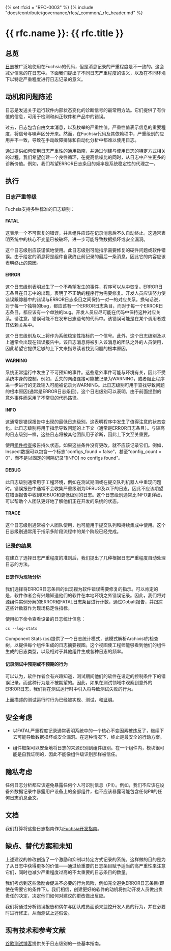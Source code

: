 {% set rfcid = "RFC-0003" %}
{% include "docs/contribute/governance/rfcs/_common/_rfc_header.md" %}
# {{ rfc.name }}: {{ rfc.title }}
<!-- SET the `rfcid` VAR ABOVE. DO NOT EDIT ANYTHING ELSE ABOVE THIS LINE. -->

## 总览

[日志](/concepts/components/diagnostics/logs/README.md)被广泛地使用在Fuchsia的代码，但是消息记录的严重程度是不一致的。这会减少信息的在日志中。下面我们提出了不同日志严重程度的语义，以及在不同环境下以特定严重程度进行日志记录的意义。

## 动机和问题陈述

日志是发送关于运行软件内部状态变化的诊断信号的最常用方法。它们提供了有价值的信息，可用于检测和纠正软件和产品中的错误。

过去，日志包含自由文本消息，以及枚举的严重性值。严重性值表示信息的重要程度，将信号与噪声区分开来。然而，在Fuchsia代码及其依赖项中，严重级别的应用并不一致，导致在手动故障排除和自动化分析中都难以使用日志。

通过提供如何使用日志严重性的通用指南，并通过创建与使用日志的特定方式相关的过程，我们希望创建一个良性循环，在提高信噪比的同时，从日志中产生更多的诊断价值。例如，我们希望ERROR日志条目的频率是系统稳定性的代理之一。

## 执行

### 日志严重等级

Fuchsia支持多种标准的日志级别：

#### FATAL

这表示一个不可恢复的错误，并且组件应该在记录消息后不久自动终止。这通常表明系统中的核心不变量已被破坏，进一步可能导致数据损坏或安全漏洞。

这个日志级别应该谨慎地使用。此日志级别可能指示需要修复的硬件问题或软件错误。由于给定的消息将是组件自我终止前记录的最后一条消息，因此它的内容应该表明终止的原因。

#### ERROR

这个日志级别表明发生了一个不希望发生的事件，程序可以从中恢复。ERROR日志条目在日志中的出现，表明了不正确的程序行为需要修复。开发人员应该努力使错误跟踪器中的错误与ERROR日志条目之间保持一对一的对应关系。换句话说，对于每一个独特的bug，都应该有一个ERROR日志条目，而对于每一个ERROR日志条目，都应该有一个单独的bug。开发人员应尽可能在代码中保持这种对应关系。请注意，错误可能不在发布日志语句的代码中。该错误可能是在某个调用者或其依赖关系中。

这个日志级别及以上将作为系统稳定性指标的一个信号。此外，这个日志级别及以上通常会出现在错误报告中。该日志消息将被引入该消息的团队之外的人员使用，因此希望它提供足够的上下文来指导读者找到问题的根本原因。

#### WARNING

系统正常运行中发生了不可预知的事件。这些意外事件可能与环境有关，因此不受系统本身的控制。例如，丢失的网络连接可能被记录为WARNING，或者阻止程序进一步进行的无效输入可能被记录为WARNING。此日志级别可用于查找导致问题的根本原因(通常是ERROR日志条目)。这个日志级别可以表明，由于前面提到的意外事件而采用了不常见的代码路径。

#### INFO

这通常是错误报告中出现的最低日志级别。这表明程序中发生了值得注意的状态变化。此日志级别将用于指示导致问题的上下文（通常是ERROR日志条目）。与较高的日志级别一样，这些日志将被其他团队用于诊断，因此上下文至关重要。

使用[组件检查](/development/diagnostics/inspect)报告持久状态。如果这些条件没有更改，就不应该记录它们。例如，Inspect数据可以包含一个标志“configs_found = false”，甚至“config_count = 0”，而不是以固定的间隔记录“[INFO] no configs found”。

#### DEBUG

此日志级别通常用于工程环境，例如在测试期间或在提交队列机器人中重现问题时。错误报告中通常不会收集严重级别为DEBUG及以下的日志，因此不应该期望在错误报告中收到DEBUG和更低级别的日志。这个日志级别通常比INFO更详细，可以帮助个人团队更好地了解他们正在开发的系统的状态。

#### TRACE

这个日志级别通常被个人团队使用，也可能用于提交队列和持续集成中使用。这个日志级别通常用于指示多阶段流程中的某个阶段已经完成。

### 记录的结果

在建立了选择日志严重程度的准则后，我们提出了几种根据日志严重程度自动处理日志的方法。

#### 日志作为现场分析

我们选择将ERROR日志条目的出现视为软件错误需要修复的指示。可以肯定的是，软件作者会有兴趣知道他们的软件在本地环境之外错误记录。因此，我们将对源组件实例分解的ERROR和FATAL日志条目进行计数，通过Cobalt报告，并跟踪这些计数器作为现场稳定性指标。

使用如下命令查看设备的日志统计信息：

```
cs --log-stats
```

Component Stats (cs)提供了一个日志统计模式，该模式解析Archivist的检查树，以提供每个组件生成的日志摘要视图。这个视图使工程师能够看到他们的组件生成的日志类型，以及相对于其他组件生成各种日志的频率。

#### 记录测试中预期或不预期的行为

可以认为，软件作者会有兴趣知道，测试期间他们的软件在设定的控制条件下的错误记录，而这种行为是不被期望的。因此，如果在测试领域中观察到意外的ERROR日志，我们将在测试运行时中引入将导致测试失败的行为。

上面描述的测试运行时行为已经被实现、测试，和[证明](/concepts/testing/v1_test_component.md#restricting_log_severity)。

## 安全考虑

* 以FATAL严重程度记录通常表明系统中的一个核心不变因素被违反了，继续下去可能导致数据损坏或安全漏洞。在这种情况下，终止是最安全的行动方案。

* 组件框架可以安全地将日志的来源识别到组件级别。在一个组件内，模块很可能是自我证明的，因此不能像组件级识别那样被信任。

## 隐私考虑

任何日志分析都应该避免暴露任何个人可识别信息（PII）。例如，我们不应该在设备外数据记录中暴露用户设备上的全部组件，也不应该暴露可能包含任何PII的任何日志消息全文。

## 文档

我们打算将这些日志指南作为[Fuchsia开发指南](/development)。

## 缺点、替代方案和未知

上述建议的修改创造了一个激励和抑制以特定方式记录的系统。这样做的目的是为了从日志中获得更多的价值——通过给重要的日志条目赋予适当的高严重性来注意它们，同时也减少严重程度过高的不太重要的日志条目的数量。

我们考虑到这些激励会促进不必要的行为风险，例如完全避免ERROR日志条目(即使在需要它的条件下)。我们相信，创建更好的软件的动机将推动开发人员做出负责任的决定，决定他们如何对建议的更改做出反应。

我们将通过分析错误报告和偶尔与团队成员面谈来监控开发人员的行为，并在必要时进行修正，从而测试上述假设。


## 现有技术和参考文献

[谷歌测试博客](https://testing.googleblog.com/2013/06/optimal-logging.html)提供关于日志级别的一些基本指南。
